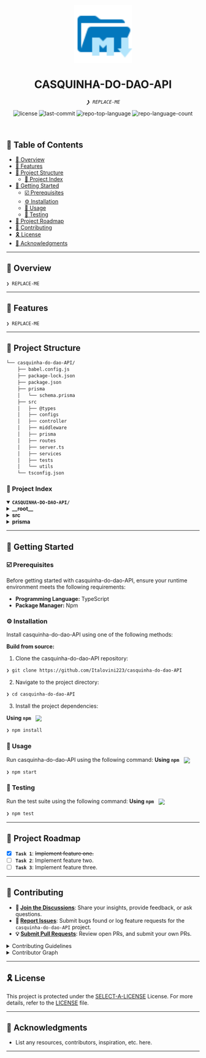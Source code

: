 <p align="center">
    <img src="https://raw.githubusercontent.com/PKief/vscode-material-icon-theme/ec559a9f6bfd399b82bb44393651661b08aaf7ba/icons/folder-markdown-open.svg" align="center" width="30%">
</p>
<p align="center"><h1 align="center">CASQUINHA-DO-DAO-API</h1></p>
<p align="center">
	<em><code>❯ REPLACE-ME</code></em>
</p>
<p align="center">
	<img src="https://img.shields.io/github/license/Italovini223/casquinha-do-dao-API?style=default&logo=opensourceinitiative&logoColor=white&color=0080ff" alt="license">
	<img src="https://img.shields.io/github/last-commit/Italovini223/casquinha-do-dao-API?style=default&logo=git&logoColor=white&color=0080ff" alt="last-commit">
	<img src="https://img.shields.io/github/languages/top/Italovini223/casquinha-do-dao-API?style=default&color=0080ff" alt="repo-top-language">
	<img src="https://img.shields.io/github/languages/count/Italovini223/casquinha-do-dao-API?style=default&color=0080ff" alt="repo-language-count">
</p>
<p align="center"><!-- default option, no dependency badges. -->
</p>
<p align="center">
	<!-- default option, no dependency badges. -->
</p>
<br>

## 🔗 Table of Contents

- [📍 Overview](#-overview)
- [👾 Features](#-features)
- [📁 Project Structure](#-project-structure)
  - [📂 Project Index](#-project-index)
- [🚀 Getting Started](#-getting-started)
  - [☑️ Prerequisites](#-prerequisites)
  - [⚙️ Installation](#-installation)
  - [🤖 Usage](#🤖-usage)
  - [🧪 Testing](#🧪-testing)
- [📌 Project Roadmap](#-project-roadmap)
- [🔰 Contributing](#-contributing)
- [🎗 License](#-license)
- [🙌 Acknowledgments](#-acknowledgments)

---

## 📍 Overview

<code>❯ REPLACE-ME</code>

---

## 👾 Features

<code>❯ REPLACE-ME</code>

---

## 📁 Project Structure

```sh
└── casquinha-do-dao-API/
    ├── babel.config.js
    ├── package-lock.json
    ├── package.json
    ├── prisma
    │   └── schema.prisma
    ├── src
    │   ├── @types
    │   ├── configs
    │   ├── controller
    │   ├── middleware
    │   ├── prisma
    │   ├── routes
    │   ├── server.ts
    │   ├── services
    │   ├── tests
    │   └── utils
    └── tsconfig.json
```


### 📂 Project Index
<details open>
	<summary><b><code>CASQUINHA-DO-DAO-API/</code></b></summary>
	<details> <!-- __root__ Submodule -->
		<summary><b>__root__</b></summary>
		<blockquote>
			<table>
			<tr>
				<td><b><a href='https://github.com/Italovini223/casquinha-do-dao-API/blob/master/package-lock.json'>package-lock.json</a></b></td>
				<td><code>❯ REPLACE-ME</code></td>
			</tr>
			<tr>
				<td><b><a href='https://github.com/Italovini223/casquinha-do-dao-API/blob/master/tsconfig.json'>tsconfig.json</a></b></td>
				<td><code>❯ REPLACE-ME</code></td>
			</tr>
			<tr>
				<td><b><a href='https://github.com/Italovini223/casquinha-do-dao-API/blob/master/babel.config.js'>babel.config.js</a></b></td>
				<td><code>❯ REPLACE-ME</code></td>
			</tr>
			<tr>
				<td><b><a href='https://github.com/Italovini223/casquinha-do-dao-API/blob/master/package.json'>package.json</a></b></td>
				<td><code>❯ REPLACE-ME</code></td>
			</tr>
			</table>
		</blockquote>
	</details>
	<details> <!-- src Submodule -->
		<summary><b>src</b></summary>
		<blockquote>
			<table>
			<tr>
				<td><b><a href='https://github.com/Italovini223/casquinha-do-dao-API/blob/master/src/server.ts'>server.ts</a></b></td>
				<td><code>❯ REPLACE-ME</code></td>
			</tr>
			</table>
			<details>
				<summary><b>configs</b></summary>
				<blockquote>
					<table>
					<tr>
						<td><b><a href='https://github.com/Italovini223/casquinha-do-dao-API/blob/master/src/configs/auth.ts'>auth.ts</a></b></td>
						<td><code>❯ REPLACE-ME</code></td>
					</tr>
					</table>
				</blockquote>
			</details>
			<details>
				<summary><b>prisma</b></summary>
				<blockquote>
					<table>
					<tr>
						<td><b><a href='https://github.com/Italovini223/casquinha-do-dao-API/blob/master/src/prisma/index.ts'>index.ts</a></b></td>
						<td><code>❯ REPLACE-ME</code></td>
					</tr>
					</table>
				</blockquote>
			</details>
			<details>
				<summary><b>@types</b></summary>
				<blockquote>
					<table>
					<tr>
						<td><b><a href='https://github.com/Italovini223/casquinha-do-dao-API/blob/master/src/@types/requests.d.ts'>requests.d.ts</a></b></td>
						<td><code>❯ REPLACE-ME</code></td>
					</tr>
					</table>
				</blockquote>
			</details>
			<details>
				<summary><b>routes</b></summary>
				<blockquote>
					<table>
					<tr>
						<td><b><a href='https://github.com/Italovini223/casquinha-do-dao-API/blob/master/src/routes/section.routes.ts'>section.routes.ts</a></b></td>
						<td><code>❯ REPLACE-ME</code></td>
					</tr>
					<tr>
						<td><b><a href='https://github.com/Italovini223/casquinha-do-dao-API/blob/master/src/routes/user.routes.ts'>user.routes.ts</a></b></td>
						<td><code>❯ REPLACE-ME</code></td>
					</tr>
					<tr>
						<td><b><a href='https://github.com/Italovini223/casquinha-do-dao-API/blob/master/src/routes/index.ts'>index.ts</a></b></td>
						<td><code>❯ REPLACE-ME</code></td>
					</tr>
					<tr>
						<td><b><a href='https://github.com/Italovini223/casquinha-do-dao-API/blob/master/src/routes/product.routes.ts'>product.routes.ts</a></b></td>
						<td><code>❯ REPLACE-ME</code></td>
					</tr>
					<tr>
						<td><b><a href='https://github.com/Italovini223/casquinha-do-dao-API/blob/master/src/routes/order.routes.ts'>order.routes.ts</a></b></td>
						<td><code>❯ REPLACE-ME</code></td>
					</tr>
					</table>
				</blockquote>
			</details>
			<details>
				<summary><b>utils</b></summary>
				<blockquote>
					<table>
					<tr>
						<td><b><a href='https://github.com/Italovini223/casquinha-do-dao-API/blob/master/src/utils/appError.ts'>appError.ts</a></b></td>
						<td><code>❯ REPLACE-ME</code></td>
					</tr>
					</table>
				</blockquote>
			</details>
			<details>
				<summary><b>services</b></summary>
				<blockquote>
					<table>
					<tr>
						<td><b><a href='https://github.com/Italovini223/casquinha-do-dao-API/blob/master/src/services/product.ts'>product.ts</a></b></td>
						<td><code>❯ REPLACE-ME</code></td>
					</tr>
					<tr>
						<td><b><a href='https://github.com/Italovini223/casquinha-do-dao-API/blob/master/src/services/section.ts'>section.ts</a></b></td>
						<td><code>❯ REPLACE-ME</code></td>
					</tr>
					<tr>
						<td><b><a href='https://github.com/Italovini223/casquinha-do-dao-API/blob/master/src/services/order.ts'>order.ts</a></b></td>
						<td><code>❯ REPLACE-ME</code></td>
					</tr>
					<tr>
						<td><b><a href='https://github.com/Italovini223/casquinha-do-dao-API/blob/master/src/services/user.ts'>user.ts</a></b></td>
						<td><code>❯ REPLACE-ME</code></td>
					</tr>
					</table>
				</blockquote>
			</details>
			<details>
				<summary><b>middleware</b></summary>
				<blockquote>
					<table>
					<tr>
						<td><b><a href='https://github.com/Italovini223/casquinha-do-dao-API/blob/master/src/middleware/ensureAuthenticate.ts'>ensureAuthenticate.ts</a></b></td>
						<td><code>❯ REPLACE-ME</code></td>
					</tr>
					</table>
				</blockquote>
			</details>
			<details>
				<summary><b>controller</b></summary>
				<blockquote>
					<table>
					<tr>
						<td><b><a href='https://github.com/Italovini223/casquinha-do-dao-API/blob/master/src/controller/orderController.ts'>orderController.ts</a></b></td>
						<td><code>❯ REPLACE-ME</code></td>
					</tr>
					<tr>
						<td><b><a href='https://github.com/Italovini223/casquinha-do-dao-API/blob/master/src/controller/userController.ts'>userController.ts</a></b></td>
						<td><code>❯ REPLACE-ME</code></td>
					</tr>
					<tr>
						<td><b><a href='https://github.com/Italovini223/casquinha-do-dao-API/blob/master/src/controller/productController.ts'>productController.ts</a></b></td>
						<td><code>❯ REPLACE-ME</code></td>
					</tr>
					<tr>
						<td><b><a href='https://github.com/Italovini223/casquinha-do-dao-API/blob/master/src/controller/sectionController.ts'>sectionController.ts</a></b></td>
						<td><code>❯ REPLACE-ME</code></td>
					</tr>
					</table>
				</blockquote>
			</details>
		</blockquote>
	</details>
	<details> <!-- prisma Submodule -->
		<summary><b>prisma</b></summary>
		<blockquote>
			<table>
			<tr>
				<td><b><a href='https://github.com/Italovini223/casquinha-do-dao-API/blob/master/prisma/schema.prisma'>schema.prisma</a></b></td>
				<td><code>❯ REPLACE-ME</code></td>
			</tr>
			</table>
		</blockquote>
	</details>
</details>

---
## 🚀 Getting Started

### ☑️ Prerequisites

Before getting started with casquinha-do-dao-API, ensure your runtime environment meets the following requirements:

- **Programming Language:** TypeScript
- **Package Manager:** Npm


### ⚙️ Installation

Install casquinha-do-dao-API using one of the following methods:

**Build from source:**

1. Clone the casquinha-do-dao-API repository:
```sh
❯ git clone https://github.com/Italovini223/casquinha-do-dao-API
```

2. Navigate to the project directory:
```sh
❯ cd casquinha-do-dao-API
```

3. Install the project dependencies:


**Using `npm`** &nbsp; [<img align="center" src="https://img.shields.io/badge/npm-CB3837.svg?style={badge_style}&logo=npm&logoColor=white" />](https://www.npmjs.com/)

```sh
❯ npm install
```




### 🤖 Usage
Run casquinha-do-dao-API using the following command:
**Using `npm`** &nbsp; [<img align="center" src="https://img.shields.io/badge/npm-CB3837.svg?style={badge_style}&logo=npm&logoColor=white" />](https://www.npmjs.com/)

```sh
❯ npm start
```


### 🧪 Testing
Run the test suite using the following command:
**Using `npm`** &nbsp; [<img align="center" src="https://img.shields.io/badge/npm-CB3837.svg?style={badge_style}&logo=npm&logoColor=white" />](https://www.npmjs.com/)

```sh
❯ npm test
```


---
## 📌 Project Roadmap

- [X] **`Task 1`**: <strike>Implement feature one.</strike>
- [ ] **`Task 2`**: Implement feature two.
- [ ] **`Task 3`**: Implement feature three.

---

## 🔰 Contributing

- **💬 [Join the Discussions](https://github.com/Italovini223/casquinha-do-dao-API/discussions)**: Share your insights, provide feedback, or ask questions.
- **🐛 [Report Issues](https://github.com/Italovini223/casquinha-do-dao-API/issues)**: Submit bugs found or log feature requests for the `casquinha-do-dao-API` project.
- **💡 [Submit Pull Requests](https://github.com/Italovini223/casquinha-do-dao-API/blob/main/CONTRIBUTING.md)**: Review open PRs, and submit your own PRs.

<details closed>
<summary>Contributing Guidelines</summary>

1. **Fork the Repository**: Start by forking the project repository to your github account.
2. **Clone Locally**: Clone the forked repository to your local machine using a git client.
   ```sh
   git clone https://github.com/Italovini223/casquinha-do-dao-API
   ```
3. **Create a New Branch**: Always work on a new branch, giving it a descriptive name.
   ```sh
   git checkout -b new-feature-x
   ```
4. **Make Your Changes**: Develop and test your changes locally.
5. **Commit Your Changes**: Commit with a clear message describing your updates.
   ```sh
   git commit -m 'Implemented new feature x.'
   ```
6. **Push to github**: Push the changes to your forked repository.
   ```sh
   git push origin new-feature-x
   ```
7. **Submit a Pull Request**: Create a PR against the original project repository. Clearly describe the changes and their motivations.
8. **Review**: Once your PR is reviewed and approved, it will be merged into the main branch. Congratulations on your contribution!
</details>

<details closed>
<summary>Contributor Graph</summary>
<br>
<p align="left">
   <a href="https://github.com{/Italovini223/casquinha-do-dao-API/}graphs/contributors">
      <img src="https://contrib.rocks/image?repo=Italovini223/casquinha-do-dao-API">
   </a>
</p>
</details>

---

## 🎗 License

This project is protected under the [SELECT-A-LICENSE](https://choosealicense.com/licenses) License. For more details, refer to the [LICENSE](https://choosealicense.com/licenses/) file.

---

## 🙌 Acknowledgments

- List any resources, contributors, inspiration, etc. here.

---